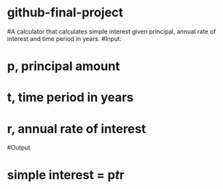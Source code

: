 # github-final-project
#A calculator that calculates simple interest given principal, annual rate of interest and time period in years.
#Input:
 #  p, principal amount
 #  t, time period in years
 #  r, annual rate of interest
#Output
 #  simple interest = p*t*r
